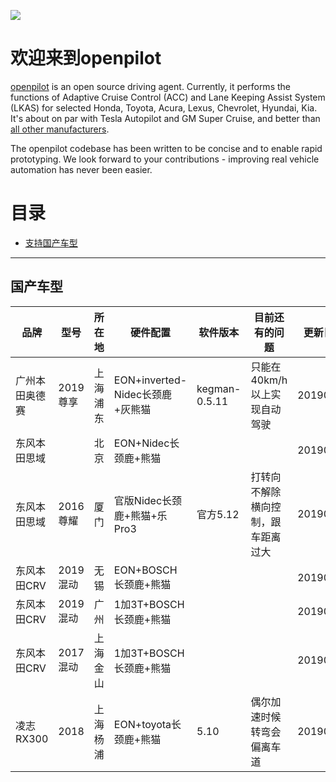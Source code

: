 [![](https://i.imgur.com/xY2gdHv.png)](#)

欢迎来到openpilot
======

[openpilot](http://github.com/commaai/openpilot) is an open source driving agent. Currently, it performs the functions of Adaptive Cruise Control (ACC) and Lane Keeping Assist System (LKAS) for selected Honda, Toyota, Acura, Lexus, Chevrolet, Hyundai, Kia. It's about on par with Tesla Autopilot and GM Super Cruise, and better than [all other manufacturers](http://www.thedrive.com/tech/5707/the-war-for-autonomous-driving-part-iii-us-vs-germany-vs-japan).

The openpilot codebase has been written to be concise and to enable rapid prototyping. We look forward to your contributions - improving real vehicle automation has never been easier.

目录
=======================

* [支持国产车型](#supported-cars)

---


国产车型
------

| 品牌                 | 型号                     | 所在地    | 硬件配置 | 软件版本   | 目前还有的问题   | 更新日期 | 备注           |
| ---------------------| -------------------------| ---------------------| --------| ---------------| -----------------| ---------------|-------------------|
| 广州本田奥德赛                | 2019尊享              | 上海浦东      | EON+inverted-Nidec长颈鹿+灰熊猫     | kegman-0.5.11           | 只能在40km/h以上实现自动驾驶| 20190523          |              |
| 东风本田思域                |              | 北京 | EON+Nidec长颈鹿+熊猫     |            |  | 20190523       | |
| 东风本田思域                |   2016尊耀           | 厦门 | 官版Nidec长颈鹿+熊猫+乐Pro3     |   官方5.12   |  打转向不解除横向控制，跟车距离过大  | 20190606       | |
| 东风本田CRV                | 2019 混动             | 无锡 | EON+BOSCH长颈鹿+熊猫     |            |  | 20190523       | |
| 东风本田CRV                | 2019 混动             | 广州 | 1加3T+BOSCH长颈鹿+熊猫     |            |  | 20190523       | |
| 东风本田CRV                | 2017 混动             | 上海金山  |1加3T+BOSCH长颈鹿+熊猫     |            |  | 20190523       | |
| 凌志 RX300               |  2018          | 上海杨浦  | EON+toyota长颈鹿+熊猫     |     5.10 | 偶尔加速时候转弯会偏离车道        | 20190523       | |

